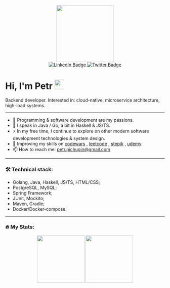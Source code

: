 <div id="header" align="center">
  <img src="https://media.giphy.com/media/dJwT5rggHLqjWAcC0e/giphy.gif" width="180"/>
</div>

<div id="badges" align="center">
  <a href="https://www.linkedin.com/in/petr-pichugin/" target="_blank">
    <img src="https://img.shields.io/badge/LinkedIn-blue?style=for-the-badge&logo=linkedin&logoColor=white" alt="LinkedIn Badge"/>
  </a>
  <a href="https://twitter.com/PPichugin" target="_blank">
    <img src="https://img.shields.io/badge/Twitter-blue?style=for-the-badge&logo=twitter&logoColor=white" alt="Twitter Badge"/>
  </a>
</div>
<div align="center">
<img src="https://komarev.com/ghpvc/?username=ppichugin&style=flat-square&color=blue" alt=""/>
</div>

<h1>
  Hi, I'm Petr 
  <img src="https://media.giphy.com/media/hvRJCLFzcasrR4ia7z/giphy.gif" width="30" height="30"/>
</h1>

Backend developer. Interested in: cloud-native, microservice architecture, high-load systems.

---

- 💖 Programming & software development are my passions.
- 🧩 I speak in Java / Go, a bit in Haskell & JS/TS.
- ⚡ In my free time, I continue to explore on other modern software development technologies & system design.
- 👀 Improving my skills on <a href="https://www.codewars.com/users/ppichugin" target="_blank">codewars</a>
  , <a href="https://leetcode.com/ppichugin/" target="_blank">leetcode</a>
  , <a href="https://stepik.org/users/493059959" target="_blank">stepik</a>
  , <a href="https://www.udemy.com/user/petr-pichugin/" target="_blank">udemy</a>.
- 📫 How to reach me: [petr.pichugin@gmail.com](mailto:petr.pichugin@gmail.com)

---

### 🛠️ Technical stack:

- Golang, Java, Haskell, JS/TS, HTML/CSS;
- PostgreSQL, MySQL;
- Spring Framework;
- JUnit, Mockito;
- Maven, Gradle;
- Docker/Docker-compose.

---

### 🔥 My Stats:

<p align='center'>
   <a href="https://github-readme-stats-git-masterrstaa-rickstaa.vercel.app/api/top-langs/?username=ppichugin&layout=compact&theme=vision-friendly-white" target="_blank">
       <img height=150 src="https://github-readme-stats-git-masterrstaa-rickstaa.vercel.app/api/top-langs/?username=ppichugin&layout=compact&theme=vision-friendly-white"/></a>
   <a href="https://github.com/ppichugin/github-readme-stats" target="_blank">
       <img height=150 src="https://github-readme-stats-git-masterrstaa-rickstaa.vercel.app/api?username=ppichugin&hide=prs,issues&layout=compact&theme=vision-friendly-white&show_icons=true"/></a>
</p>
